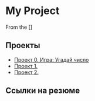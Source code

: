 # My Project

From the []

## Проекты

* [Проект 0. Игра: Угадай число](https://github.com/belovengineer/data_science_learn/project_0)
* [Проект 1. ]()
* [Проект 2. ]()

## Ссылки на резюме
